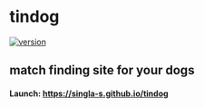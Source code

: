# tindog
[![version](https://img.shields.io/badge/version-1.0.1-green.svg)](https://singla-s.github.io/tindog)

## match finding site for your dogs

#### Launch: https://singla-s.github.io/tindog

